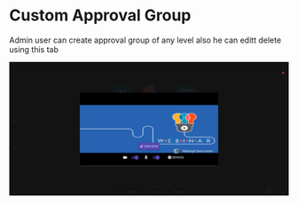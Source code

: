 # Custom Approval Group

Admin user can create approval group of any level also he can editt delete using this tab

![](../../.gitbook/assets/image%20%28200%29.png)

